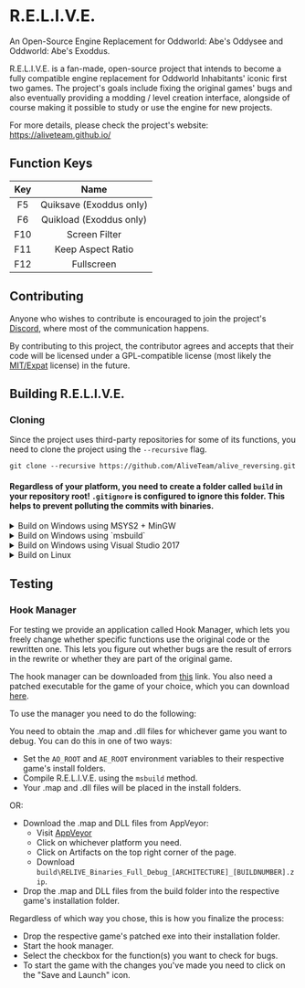 # R.E.L.I.V.E.
An Open-Source Engine Replacement for Oddworld: Abe's Oddysee and Oddworld: Abe's Exoddus.

R.E.L.I.V.E. is a fan-made, open-source project that intends to become a fully compatible engine replacement for Oddworld Inhabitants' iconic first two games. The project's goals include fixing the original games' bugs and also eventually providing a modding / level creation interface, alongside of course making it possible to study or use the engine for new projects.

For more details, please check the project's website: https://aliveteam.github.io/

## Function Keys
| Key | Name |
| :-: | :--: |
| F5 | Quiksave (Exoddus only) | 
| F6 | Quikload (Exoddus only) |
| F10 | Screen Filter |
| F11 | Keep Aspect Ratio |
| F12 | Fullscreen |

## Contributing

Anyone who wishes to contribute is encouraged to join the project's [Discord](
https://discord.gg/khs6KKS), where most of the communication happens.

By contributing to this project, the contributor agrees and accepts that their code will be licensed under a GPL-compatible license (most likely the [MIT/Expat](https://opensource.org/licenses/MIT) license) in the future.

## Building R.E.L.I.V.E.

### Cloning

Since the project uses third-party repositories for some of its functions, you need to clone the project using the `--recursive` flag.

```
git clone --recursive https://github.com/AliveTeam/alive_reversing.git
```

#### **Regardless of your platform, you need to create a folder called `build` in your repository root! `.gitignore` is configured to ignore this folder. This helps to prevent polluting the commits with binaries.**

<details>
<summary>Build on Windows using MSYS2 + MinGW</summary>

1. Obtain [MSYS2](https://www.msys2.org/) and follow the installation instructions on the main page
2. Open a MSYS2 shell, and install SDL2 via `pacman -S mingw-w64-SDL2 mingw-w64-x86_64-SDL2`
3. Open a MinGW x64 shell and `cd build && cmake .. -G"MinGW Makefiles" && make -j$(nproc)`

</details>
  
  

<details>
<summary>Build on Windows using `msbuild`</summary>

[SDL](https://libsdl.org/download-2.0.php) and [CMake](https://cmake.org/) is required to build the project.

1. `cd build`
2. `cmake -S .. -B . -DSDL2_DIR=PATH_TO_YOUR_SDL2_DIRECTORY`
3. `msbuild /p:Configuration=Debug;Platform=Win32 relive.sln /m`
 
</details>



<details>
<summary>Build on Windows using Visual Studio 2017</summary>

[SDL](https://libsdl.org/download-2.0.php) is required to build the project.

1. Launch VS2017.
2. Goto `File` -> `Open` -> `CMake`. Then choose the `CMakeLists.txt` from the root of this cloned git repository.
3. Select `CMake` -> `Change CMake settings` -> `CMakeLists.txt`.
4. Choose `x86-debug` and click `select`.
5. This will open `CMakeSettings.json`, edit the line `cmakeCommandArgs` to contain `-DSDL2_DIR=PATH_TO_YOUR_SDL2_DIRECTORY`, set your build directory to `build` and then click `generate` in the top yellow warning bar.
6. Invoke `CMake` -> `Build all` to build the project.

</details>


<details>
<summary>Build on Linux</summary>

1. Install SDL2 using your package manager.
2. `cd build`
3. `cmake -S .. -B .`
4. `make -j$(nproc)`
5. You'll find your executable in the `Source` folder under `relive`.
6. You can optionally install the package using `make install` or create a Debian-compatible package using `cpack -G DEB`.

</details>

## Testing

### Hook Manager

For testing we provide an application called Hook Manager, which lets you freely change whether specific functions use the original code or the rewritten one. This lets you figure out whether bugs are the result of errors in the rewrite or whether they are part of the original game.

The hook manager can be downloaded from [this](https://github.com/AliveTeam/AliveHookManager/releases/tag/1.0) link. You also need a patched executable for the game of your choice, which you can download [here](https://cdn.discordapp.com/attachments/505078398087987201/807014898717425674/patched_dlls.zip).

To use the manager you need to do the following:

You need to obtain the .map and .dll files for whichever game you want to debug. You can do this in one of two ways:

- Set the `AO_ROOT` and `AE_ROOT` environment variables to their respective game's install folders.
- Compile R.E.L.I.V.E. using the `msbuild` method.
- Your .map and .dll files will be placed in the install folders.

OR:

- Download the .map and DLL files from AppVeyor:
  - Visit [AppVeyor](https://ci.appveyor.com/project/paulsapps/alive-reversing?branch=master)
  - Click on whichever platform you need.
  - Click on Artifacts on the top right corner of the page.
  - Download `build\RELIVE_Binaries_Full_Debug_[ARCHITECTURE]_[BUILDNUMBER].zip`.
- Drop the .map and DLL files from the build folder into the respective game's installation folder.

Regardless of which way you chose, this is how you finalize the process:
- Drop the respective game's patched exe into their installation folder.
- Start the hook manager.
- Select the checkbox for the function(s) you want to check for bugs.
- To start the game with the changes you've made you need to click on the "Save and Launch" icon.
